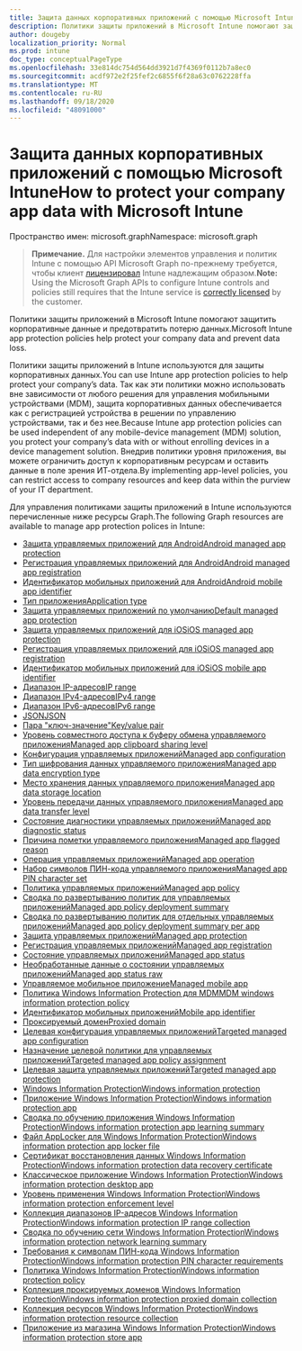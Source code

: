 ```yaml
---
title: Защита данных корпоративных приложений с помощью Microsoft Intune
description: Политики защиты приложений в Microsoft Intune помогают защитить корпоративные данные и предотвратить потерю данных.
author: dougeby
localization_priority: Normal
ms.prod: intune
doc_type: conceptualPageType
ms.openlocfilehash: 33e814dc754d564dd3921d7f4369f0112b7a8ec0
ms.sourcegitcommit: acdf972e2f25fef2c6855f6f28a63c0762228ffa
ms.translationtype: MT
ms.contentlocale: ru-RU
ms.lasthandoff: 09/18/2020
ms.locfileid: "48091000"
---
```

# <a name="how-to-protect-your-company-app-data-with-microsoft-intune"></a><span data-ttu-id="2eda7-103">Защита данных корпоративных приложений с помощью Microsoft Intune</span><span class="sxs-lookup"><span data-stu-id="2eda7-103">How to protect your company app data with Microsoft Intune</span></span>

<span data-ttu-id="2eda7-104">Пространство имен: microsoft.graph</span><span class="sxs-lookup"><span data-stu-id="2eda7-104">Namespace: microsoft.graph</span></span>

> <span data-ttu-id="2eda7-105">**Примечание.** Для настройки элементов управления и политик Intune с помощью API Microsoft Graph по-прежнему требуется, чтобы клиент [лицензировал](https://www.microsoft.com/en-us/cloud-platform/microsoft-intune-pricing) Intune надлежащим образом.</span><span class="sxs-lookup"><span data-stu-id="2eda7-105">**Note:** Using the Microsoft Graph APIs to configure Intune controls and policies still requires that the Intune service is [correctly licensed](https://www.microsoft.com/en-us/cloud-platform/microsoft-intune-pricing) by the customer.</span></span>

<span data-ttu-id="2eda7-106">Политики защиты приложений в Microsoft Intune помогают защитить корпоративные данные и предотвратить потерю данных.</span><span class="sxs-lookup"><span data-stu-id="2eda7-106">Microsoft Intune app protection policies help protect your company data and prevent data loss.</span></span>

<span data-ttu-id="2eda7-107">Политики защиты приложений в Intune используются для защиты корпоративных данных.</span><span class="sxs-lookup"><span data-stu-id="2eda7-107">You can use Intune app protection policies to help protect your company’s data.</span></span> <span data-ttu-id="2eda7-108">Так как эти политики можно использовать вне зависимости от любого решения для управления мобильными устройствами (MDM), защита корпоративных данных обеспечивается как с регистрацией устройства в решении по управлению устройствами, так и без нее.</span><span class="sxs-lookup"><span data-stu-id="2eda7-108">Because Intune app protection policies can be used independent of any mobile-device management (MDM) solution, you protect your company’s data with or without enrolling devices in a device management solution.</span></span> <span data-ttu-id="2eda7-109">Внедрив политики уровня приложения, вы можете ограничить доступ к корпоративным ресурсам и оставить данные в поле зрения ИТ-отдела.</span><span class="sxs-lookup"><span data-stu-id="2eda7-109">By implementing app-level policies, you can restrict access to company resources and keep data within the purview of your IT department.</span></span>

<span data-ttu-id="2eda7-110">Для управления политиками защиты приложений в Intune используются перечисленные ниже ресурсы Graph.</span><span class="sxs-lookup"><span data-stu-id="2eda7-110">The following Graph resources are available to manage app protection polices in Intune:</span></span>  

- [<span data-ttu-id="2eda7-111">Защита управляемых приложений для Android</span><span class="sxs-lookup"><span data-stu-id="2eda7-111">Android managed app protection</span></span>](intune-mam-androidmanagedappprotection.md)
- [<span data-ttu-id="2eda7-112">Регистрация управляемых приложений для Android</span><span class="sxs-lookup"><span data-stu-id="2eda7-112">Android managed app registration</span></span>](intune-mam-androidmanagedappregistration.md)
- [<span data-ttu-id="2eda7-113">Идентификатор мобильных приложений для Android</span><span class="sxs-lookup"><span data-stu-id="2eda7-113">Android mobile app identifier</span></span>](intune-mam-androidmobileappidentifier.md)
- [<span data-ttu-id="2eda7-114">Тип приложения</span><span class="sxs-lookup"><span data-stu-id="2eda7-114">Application type</span></span>](intune-wip-applicationtype.md)
- [<span data-ttu-id="2eda7-115">Защита управляемых приложений по умолчанию</span><span class="sxs-lookup"><span data-stu-id="2eda7-115">Default managed app protection</span></span>](intune-mam-defaultmanagedappprotection.md)
- [<span data-ttu-id="2eda7-116">Защита управляемых приложений для iOS</span><span class="sxs-lookup"><span data-stu-id="2eda7-116">iOS managed app protection</span></span>](intune-mam-iosmanagedappprotection.md)
- [<span data-ttu-id="2eda7-117">Регистрация управляемых приложений для iOS</span><span class="sxs-lookup"><span data-stu-id="2eda7-117">iOS managed app registration</span></span>](intune-mam-iosmanagedappregistration.md)
- [<span data-ttu-id="2eda7-118">Идентификатор мобильных приложений для iOS</span><span class="sxs-lookup"><span data-stu-id="2eda7-118">iOS mobile app identifier</span></span>](intune-mam-iosmobileappidentifier.md)
- [<span data-ttu-id="2eda7-119">Диапазон IP-адресов</span><span class="sxs-lookup"><span data-stu-id="2eda7-119">IP range</span></span>](intune-mam-iprange.md)
- [<span data-ttu-id="2eda7-120">Диапазон IPv4-адресов</span><span class="sxs-lookup"><span data-stu-id="2eda7-120">IPv4 range</span></span>](intune-mam-ipv4range.md)
- [<span data-ttu-id="2eda7-121">Диапазон IPv6-адресов</span><span class="sxs-lookup"><span data-stu-id="2eda7-121">IPv6 range</span></span>](intune-mam-ipv6range.md)
- [<span data-ttu-id="2eda7-122">JSON</span><span class="sxs-lookup"><span data-stu-id="2eda7-122">JSON</span></span>](intune-mam-json.md)
- [<span data-ttu-id="2eda7-123">Пара "ключ-значение"</span><span class="sxs-lookup"><span data-stu-id="2eda7-123">Key/value pair</span></span>](intune-mam-keyvaluepair.md)
- [<span data-ttu-id="2eda7-124">Уровень совместного доступа к буферу обмена управляемого приложения</span><span class="sxs-lookup"><span data-stu-id="2eda7-124">Managed app clipboard sharing level</span></span>](intune-mam-managedappclipboardsharinglevel.md)
- [<span data-ttu-id="2eda7-125">Конфигурация управляемых приложений</span><span class="sxs-lookup"><span data-stu-id="2eda7-125">Managed app configuration</span></span>](intune-mam-managedappconfiguration.md)
- [<span data-ttu-id="2eda7-126">Тип шифрования данных управляемого приложения</span><span class="sxs-lookup"><span data-stu-id="2eda7-126">Managed app data encryption type</span></span>](intune-mam-managedappdataencryptiontype.md)
- [<span data-ttu-id="2eda7-127">Место хранения данных управляемого приложения</span><span class="sxs-lookup"><span data-stu-id="2eda7-127">Managed app data storage location</span></span>](intune-mam-managedappdatastoragelocation.md)
- [<span data-ttu-id="2eda7-128">Уровень передачи данных управляемого приложения</span><span class="sxs-lookup"><span data-stu-id="2eda7-128">Managed app data transfer level</span></span>](intune-mam-managedappdatatransferlevel.md)
- [<span data-ttu-id="2eda7-129">Состояние диагностики управляемых приложений</span><span class="sxs-lookup"><span data-stu-id="2eda7-129">Managed app diagnostic status</span></span>](intune-mam-managedappdiagnosticstatus.md)
- [<span data-ttu-id="2eda7-130">Причина пометки управляемого приложения</span><span class="sxs-lookup"><span data-stu-id="2eda7-130">Managed app flagged reason</span></span>](intune-mam-managedappflaggedreason.md)
- [<span data-ttu-id="2eda7-131">Операция управляемых приложений</span><span class="sxs-lookup"><span data-stu-id="2eda7-131">Managed app operation</span></span>](intune-mam-managedappoperation.md)
- [<span data-ttu-id="2eda7-132">Набор символов ПИН-кода управляемого приложения</span><span class="sxs-lookup"><span data-stu-id="2eda7-132">Managed app PIN character set</span></span>](intune-mam-managedapppincharacterset.md)
- [<span data-ttu-id="2eda7-133">Политика управляемых приложений</span><span class="sxs-lookup"><span data-stu-id="2eda7-133">Managed app policy</span></span>](intune-mam-managedapppolicy.md)
- [<span data-ttu-id="2eda7-134">Сводка по развертыванию политик для управляемых приложений</span><span class="sxs-lookup"><span data-stu-id="2eda7-134">Managed app policy deployment summary</span></span>](intune-mam-managedapppolicydeploymentsummary.md)
- [<span data-ttu-id="2eda7-135">Сводка по развертыванию политик для отдельных управляемых приложений</span><span class="sxs-lookup"><span data-stu-id="2eda7-135">Managed app policy deployment summary per app</span></span>](intune-mam-managedapppolicydeploymentsummaryperapp.md)
- [<span data-ttu-id="2eda7-136">Защита управляемых приложений</span><span class="sxs-lookup"><span data-stu-id="2eda7-136">Managed app protection</span></span>](intune-mam-managedappprotection.md)
- [<span data-ttu-id="2eda7-137">Регистрация управляемых приложений</span><span class="sxs-lookup"><span data-stu-id="2eda7-137">Managed app registration</span></span>](intune-mam-managedappregistration.md)
- [<span data-ttu-id="2eda7-138">Состояние управляемых приложений</span><span class="sxs-lookup"><span data-stu-id="2eda7-138">Managed app status</span></span>](intune-mam-managedappstatus.md)
- [<span data-ttu-id="2eda7-139">Необработанные данные о состоянии управляемых приложений</span><span class="sxs-lookup"><span data-stu-id="2eda7-139">Managed app status raw</span></span>](intune-mam-managedappstatusraw.md)
- [<span data-ttu-id="2eda7-140">Управляемое мобильное приложение</span><span class="sxs-lookup"><span data-stu-id="2eda7-140">Managed mobile app</span></span>](intune-mam-managedmobileapp.md)
- [<span data-ttu-id="2eda7-141">Политика Windows Information Protection для MDM</span><span class="sxs-lookup"><span data-stu-id="2eda7-141">MDM windows information protection policy</span></span>](intune-mam-mdmwindowsinformationprotectionpolicy.md)
- [<span data-ttu-id="2eda7-142">Идентификатор мобильных приложений</span><span class="sxs-lookup"><span data-stu-id="2eda7-142">Mobile app identifier</span></span>](intune-mam-mobileappidentifier.md)
- [<span data-ttu-id="2eda7-143">Проксируемый домен</span><span class="sxs-lookup"><span data-stu-id="2eda7-143">Proxied domain</span></span>](intune-mam-proxieddomain.md)
- [<span data-ttu-id="2eda7-144">Целевая конфигурация управляемых приложений</span><span class="sxs-lookup"><span data-stu-id="2eda7-144">Targeted managed app configuration</span></span>](intune-mam-targetedmanagedappconfiguration.md)
- [<span data-ttu-id="2eda7-145">Назначение целевой политики для управляемых приложений</span><span class="sxs-lookup"><span data-stu-id="2eda7-145">Targeted managed app policy assignment</span></span>](intune-mam-targetedmanagedapppolicyassignment.md)
- [<span data-ttu-id="2eda7-146">Целевая защита управляемых приложений</span><span class="sxs-lookup"><span data-stu-id="2eda7-146">Targeted managed app protection</span></span>](intune-mam-targetedmanagedappprotection.md)
- [<span data-ttu-id="2eda7-147">Windows Information Protection</span><span class="sxs-lookup"><span data-stu-id="2eda7-147">Windows information protection</span></span>](intune-mam-windowsinformationprotection.md)
- [<span data-ttu-id="2eda7-148">Приложение Windows Information Protection</span><span class="sxs-lookup"><span data-stu-id="2eda7-148">Windows information protection app</span></span>](intune-mam-windowsinformationprotectionapp.md)
- [<span data-ttu-id="2eda7-149">Сводка по обучению приложения Windows Information Protection</span><span class="sxs-lookup"><span data-stu-id="2eda7-149">Windows information protection app learning summary</span></span>](intune-wip-windowsinformationprotectionapplearningsummary.md)
- [<span data-ttu-id="2eda7-150">Файл AppLocker для Windows Information Protection</span><span class="sxs-lookup"><span data-stu-id="2eda7-150">Windows information protection app locker file</span></span>](intune-mam-windowsinformationprotectionapplockerfile.md)
- [<span data-ttu-id="2eda7-151">Сертификат восстановления данных Windows Information Protection</span><span class="sxs-lookup"><span data-stu-id="2eda7-151">Windows information protection data recovery certificate</span></span>](intune-mam-windowsinformationprotectiondatarecoverycertificate.md)
- [<span data-ttu-id="2eda7-152">Классическое приложение Windows Information Protection</span><span class="sxs-lookup"><span data-stu-id="2eda7-152">Windows information protection desktop app</span></span>](intune-mam-windowsinformationprotectiondesktopapp.md)
- [<span data-ttu-id="2eda7-153">Уровень применения Windows Information Protection</span><span class="sxs-lookup"><span data-stu-id="2eda7-153">Windows information protection enforcement level</span></span>](intune-mam-windowsinformationprotectionenforcementlevel.md)
- [<span data-ttu-id="2eda7-154">Коллекция диапазонов IP-адресов Windows Information Protection</span><span class="sxs-lookup"><span data-stu-id="2eda7-154">Windows information protection IP range collection</span></span>](intune-mam-windowsinformationprotectioniprangecollection.md)
- [<span data-ttu-id="2eda7-155">Сводка по обучению сети Windows Information Protection</span><span class="sxs-lookup"><span data-stu-id="2eda7-155">Windows information protection network learning summary</span></span>](intune-wip-windowsinformationprotectionnetworklearningsummary.md)
- [<span data-ttu-id="2eda7-156">Требования к символам ПИН-кода Windows Information Protection</span><span class="sxs-lookup"><span data-stu-id="2eda7-156">Windows information protection PIN character requirements</span></span>](intune-mam-windowsinformationprotectionpincharacterrequirements.md)
- [<span data-ttu-id="2eda7-157">Политика Windows Information Protection</span><span class="sxs-lookup"><span data-stu-id="2eda7-157">Windows information protection policy</span></span>](intune-mam-windowsinformationprotectionpolicy.md)
- [<span data-ttu-id="2eda7-158">Коллекция проксируемых доменов Windows Information Protection</span><span class="sxs-lookup"><span data-stu-id="2eda7-158">Windows information protection proxied domain collection</span></span>](intune-mam-windowsinformationprotectionproxieddomaincollection.md)
- [<span data-ttu-id="2eda7-159">Коллекция ресурсов Windows Information Protection</span><span class="sxs-lookup"><span data-stu-id="2eda7-159">Windows information protection resource collection</span></span>](intune-mam-windowsinformationprotectionresourcecollection.md)
- [<span data-ttu-id="2eda7-160">Приложение из магазина Windows Information Protection</span><span class="sxs-lookup"><span data-stu-id="2eda7-160">Windows information protection store app</span></span>](intune-mam-windowsinformationprotectionstoreapp.md)






